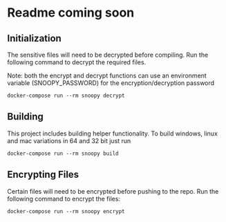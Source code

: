 # Readme coming soon

## Initialization
The sensitive files will need to be decrypted before compiling.
Run the following command to decrypt the required files.

Note: both the encrypt and decrypt functions can use an environment
variable (SNOOPY_PASSWORD) for the encryption/decryption password

```
docker-compose run --rm snoopy decrypt
```

## Building
This project includes building helper functionality. To build
windows, linux and mac variations in 64 and 32 bit just run

```
docker-compose run --rm snoopy build
```

## Encrypting Files
Certain files will need to be encrypted before pushing to the repo.
Run the following command to encrypt the files:

```
docker-compose run --rm snoopy encrypt
```